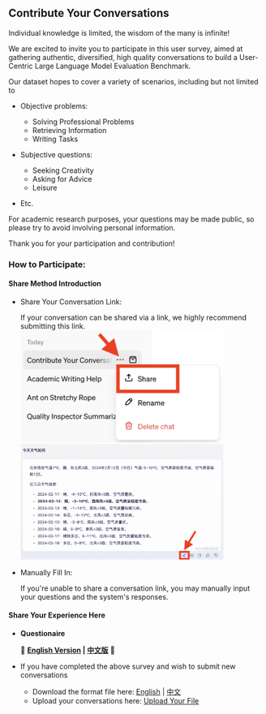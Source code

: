 ## Contribute Your Conversations

Individual knowledge is limited, the wisdom of the many is infinite!

We are excited to invite you to participate in this user survey, aimed at gathering authentic, diversified, high quality conversations to build a User-Centric Large Language Model Evaluation Benchmark. 

Our dataset hopes to cover a variety of scenarios, including but not limited to

- Objective problems:
  - Solving Professional Problems
  - Retrieving Information
  - Writing Tasks

- Subjective questions:
  - Seeking Creativity
  - Asking for Advice
  - Leisure
- Etc.

For academic research purposes, your questions may be made public, so please try to avoid involving personal information.

Thank you for your participation and contribution!



### How to Participate:

#### Share Method Introduction

- Share Your Conversation Link:

  If your conversation can be shared via a link, we highly recommend submitting this link.
  <img src='./fig/ChatGPT-share.png' width='400'/><img src='./fig/ERNIE-share.png' width='400'/>

- Manually Fill In:

  If you're unable to share a conversation link, you may manually input your questions and the system's responses. 

#### Share Your Experience Here

- **Questionaire**

  🚀 **[English Version](https://www.wjx.cn/vm/Qc5XIm2.aspx# ) | [中文版](https://www.wjx.cn/vm/YKqvOL9.aspx# )** 🚀

- If you have completed the above survey and wish to submit new conversations
  - Download the format file here: [English](https://cloud.tsinghua.edu.cn/f/daca9e76f4b24741b900/) | [中文](https://cloud.tsinghua.edu.cn/f/3f43eb9698f54d8b80b1/)
  - Upload your conversations here: [Upload Your File](https://cloud.tsinghua.edu.cn/u/d/25c5a976d0954656a574/)
